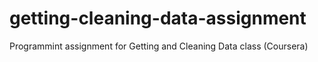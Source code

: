 getting-cleaning-data-assignment
================================

Programmint assignment for Getting and Cleaning Data class (Coursera)
